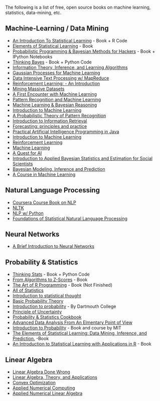 The following is a list of free, open source books on machine learning, statistics, data-mining, etc.

## Machine-Learning / Data Mining

* [An Introduction To Statistical Learning](http://www-bcf.usc.edu/~gareth/ISL/) - Book + R Code
* [Elements of Statistical Learning](http://statweb.stanford.edu/~tibs/ElemStatLearn/) - Book
* [Probabilistic Programming & Bayesian Methods for Hackers](http://camdavidsonpilon.github.io/Probabilistic-Programming-and-Bayesian-Methods-for-Hackers/) - Book + IPython Notebooks
* [Thinking Bayes](http://www.greenteapress.com/thinkbayes/) - Book + Python Code
* [Information Theory, Inference, and Learning Algorithms](http://www.inference.phy.cam.ac.uk/mackay/itila/book.html)
* [Gaussian Processes for Machine Learning](http://www.gaussianprocess.org/gpml/chapters/)
* [Data Intensive Text Processing w/ MapReduce](http://lintool.github.io/MapReduceAlgorithms/)
* [Reinforcement Learning: - An Introduction](http://webdocs.cs.ualberta.ca/~sutton/book/ebook/the-book.html)
* [Mining Massive Datasets](http://infolab.stanford.edu/~ullman/mmds/book.pdf)
* [A First Encounter with Machine Learning](https://www.ics.uci.edu/~welling/teaching/273ASpring10/IntroMLBook.pdf)
* [Pattern Recognition and Machine Learning](http://www.hua.edu.vn/khoa/fita/wp-content/uploads/2013/08/Pattern-Recognition-and-Machine-Learning-Christophe-M-Bishop.pdf)
* [Machine Learning & Bayesian Reasoning](http://web4.cs.ucl.ac.uk/staff/D.Barber/textbook/090310.pdf)
* [Introduction to Machine Learning](http://alex.smola.org/drafts/thebook.pdf)
* [A Probabilistic Theory of Pattern Recognition](http://www.szit.bme.hu/~gyorfi/pbook.pdf)
* [Introduction to Information Retrieval](http://nlp.stanford.edu/IR-book/pdf/irbookprint.pdf)
* [Forecasting: principles and practice](http://otexts.com/fpp/)
* [Practical Artificial Intelligence Programming in Java](http://www.markwatson.com/opencontent_data/JavaAI3rd.pdf)
* [Introduction to Machine Learning](http://arxiv.org/pdf/0904.3664v1.pdf)
* [Reinforcement Learning](http://www.intechopen.com/books/reinforcement_learning)
* [Machine Learning](http://www.intechopen.com/books/machine_learning)
* [A Quest for AI](http://ai.stanford.edu/~nilsson/QAI/qai.pdf)
* [Introduction to Applied Bayesian
Statistics and Estimation for
Social Scientists](http://faculty.ksu.edu.sa/69424/us_BOOk/Introduction%20to%20Applied%20Bayesian%20Statistics.pdf)
* [Bayesian Modeling, Inference
and Prediction](http://users.soe.ucsc.edu/~draper/draper-BMIP-dec2005.pdf)
* [A Course in Machine Learning](http://ciml.info/)

## Natural Language Processing

* [Coursera Course Book on NLP](http://www.cs.columbia.edu/~mcollins/notes-spring2013.html)
* [NLTK](http://www.nltk.org/book/)
* [NLP w/ Python](http://victoria.lviv.ua/html/fl5/NaturalLanguageProcessingWithPython.pdf)
* [Foundations of Statistical Natural Language Processing](http://nlp.stanford.edu/fsnlp/promo/)

## Neural Networks

* [A Brief Introduction to Neural Networks](http://www.dkriesel.com/_media/science/neuronalenetze-en-zeta2-2col-dkrieselcom.pdf)

## Probability & Statistics

* [Thinking Stats](http://www.greenteapress.com/thinkstats/) - Book + Python Code
* [From Algorithms to Z-Scores](http://heather.cs.ucdavis.edu/probstatbook) - Book
* [The Art of R Programming](http://heather.cs.ucdavis.edu/~matloff/132/NSPpart.pdf) - Book (Not Finished)
* [All of Statistics](http://www.ucl.ac.uk/~rmjbale/Stat/wasserman2.pdf)
* [Introduction to statistical thought](https://www.math.umass.edu/~lavine/Book/book.pdf)
* [Basic Probability Theory](http://www.math.uiuc.edu/~r-ash/BPT/BPT.pdf)
* [Introduction to probability](http://math.dartmouth.edu/~prob/prob/prob.pdf) - By Dartmouth College
* [Principle of Uncertainty](http://uncertainty.stat.cmu.edu/wp-content/uploads/2011/05/principles-of-uncertainty.pdf)
* [Probability & Statistics Cookbook](http://matthias.vallentin.net/probability-and-statistics-cookbook/)
* [Advanced Data Analysis From An Elmentary Point of View](http://www.stat.cmu.edu/~cshalizi/ADAfaEPoV/ADAfaEPoV.pdf)
* [Introduction to Probability](http://athenasc.com/probbook.html) -  Book and course by MIT
* [The Elements of Statistical Learning: Data Mining, Inference, and Prediction.](http://statweb.stanford.edu/~tibs/ElemStatLearn/) -Book  
* [An Introduction to Statistical Learning with Applications in R](http://www-bcf.usc.edu/~gareth/ISL/) - Book


## Linear Algebra

* [Linear Algebra Done Wrong](http://www.math.brown.edu/~treil/papers/LADW/book.pdf)
* [Linear Algebra, Theory, and Applications](https://math.byu.edu/~klkuttle/Linearalgebra.pdf)
* [Convex Optimization](http://www.stanford.edu/~boyd/cvxbook/bv_cvxbook.pdf)
* [Applied Numerical Computing](http://www.seas.ucla.edu/~vandenbe/103/reader.pdf)
* [Applied Numerical Linear Algebra](http://uqu.edu.sa/files2/tiny_mce/plugins/filemanager/files/4281667/hamdy/hamdy1/cgfvnv/hamdy2/h1/h2/h3/h4/h5/h6/Applied%20Numerical%20Linear%20.pdf)
